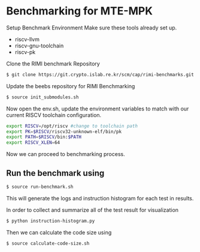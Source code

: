 # Benchmarking for MTE-MPK

Setup Benchmark Environment
Make sure these tools already set up.

- riscv-llvm
- riscv-gnu-toolchain
- riscv-pk

Clone the RIMI benchmark Repository

```sh
$ git clone https://git.crypto.islab.re.kr/scm/cap/rimi-benchmarks.git
```

Update the beebs repository for RIMI Benchmarking

```sh
$ source init_submodules.sh
```

Now open the env.sh, update the environment variables to match with our current RISCV toolchain configuration.

```sh
export RISCV=/opt/riscv #change to toolchain path
export PK=$RISCV/riscv32-unknown-elf/bin/pk
export PATH=$RISCV/bin:$PATH
export RISCV_XLEN=64
```

Now we can proceed to benchmarking process.

## Run the benchmark using

```sh
$ source run-benchmark.sh
```
This will generate the logs and instruction histogram for each test in results.

In order to collect and summarize all of the test result for visualization

```sh
$ python instruction-histogram.py
```
Then we can calculate the code size using

```sh
$ source calculate-code-size.sh
```
